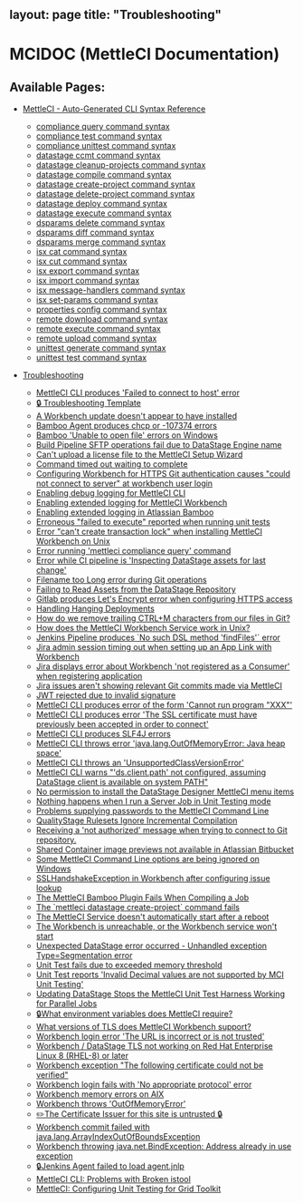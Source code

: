 layout: page
title: "Troubleshooting"
---

# MCIDOC (MettleCI Documentation)

  
  

## Available Pages:

-   [MettleCI - Auto-Generated CLI Syntax
    Reference](MettleCI_-_Auto-Generated_CLI_Syntax_Reference)
    -   [compliance query command
        syntax](compliance_query_command_syntax)

    <!-- -->

    -   [compliance test command syntax](compliance_test_command_syntax)

    <!-- -->

    -   [compliance unittest command
        syntax](compliance_unittest_command_syntax)

    <!-- -->

    -   [datastage ccmt command syntax](datastage_ccmt_command_syntax)

    <!-- -->

    -   [datastage cleanup-projects command
        syntax](datastage_cleanup-projects_command_syntax)

    <!-- -->

    -   [datastage compile command
        syntax](datastage_compile_command_syntax)

    <!-- -->

    -   [datastage create-project command
        syntax](datastage_create-project_command_syntax)

    <!-- -->

    -   [datastage delete-project command
        syntax](datastage_delete-project_command_syntax)

    <!-- -->

    -   [datastage deploy command
        syntax](datastage_deploy_command_syntax)

    <!-- -->

    -   [datastage execute command
        syntax](datastage_execute_command_syntax)

    <!-- -->

    -   [dsparams delete command syntax](dsparams_delete_command_syntax)

    <!-- -->

    -   [dsparams diff command syntax](dsparams_diff_command_syntax)

    <!-- -->

    -   [dsparams merge command syntax](dsparams_merge_command_syntax)

    <!-- -->

    -   [isx cat command syntax](isx_cat_command_syntax)

    <!-- -->

    -   [isx cut command syntax](isx_cut_command_syntax)

    <!-- -->

    -   [isx export command syntax](isx_export_command_syntax)

    <!-- -->

    -   [isx import command syntax](isx_import_command_syntax)

    <!-- -->

    -   [isx message-handlers command
        syntax](isx_message-handlers_command_syntax)

    <!-- -->

    -   [isx set-params command syntax](isx_set-params_command_syntax)

    <!-- -->

    -   [properties config command
        syntax](properties_config_command_syntax)

    <!-- -->

    -   [remote download command syntax](remote_download_command_syntax)

    <!-- -->

    -   [remote execute command syntax](remote_execute_command_syntax)

    <!-- -->

    -   [remote upload command syntax](remote_upload_command_syntax)

    <!-- -->

    -   [unittest generate command
        syntax](unittest_generate_command_syntax)

    <!-- -->

    -   [unittest test command syntax](unittest_test_command_syntax)
-   [Troubleshooting](Troubleshooting)
    -   [MettleCI CLI produces 'Failed to connect to host'
        error](MettleCI_CLI_produces_Failed_to_connect_to_host_error)

    <!-- -->

    -   [🔒 Troubleshooting Template](🔒_Troubleshooting_Template)

    <!-- -->

    -   [A Workbench update doesn't appear to have
        installed](A_Workbench_update_doesn_t_appear_to_have_installed)

    <!-- -->

    -   [Bamboo Agent produces chcp or -107374
        errors](Bamboo_Agent_produces_chcp_or_-107374_errors)

    <!-- -->

    -   [Bamboo 'Unable to open file' errors on
        Windows](Bamboo_Unable_to_open_file_errors_on_Windows)

    <!-- -->

    -   [Build Pipeline SFTP operations fail due to DataStage Engine
        name](Build_Pipeline_SFTP_operations_fail_due_to_DataStage_Engine_name)

    <!-- -->

    -   [Can't upload a license file to the MettleCI Setup
        Wizard](Can_t_upload_a_license_file_to_the_MettleCI_Setup_Wizard)

    <!-- -->

    -   [Command timed out waiting to
        complete](Command_timed_out_waiting_to_complete)

    <!-- -->

    -   [Configuring Workbench for HTTPS Git authentication causes
        "could not connect to server" at workbench user
        login](Configuring_Workbench_for_HTTPS_Git_authentication_causes_could_not_connect_to_server_at_workbench_user_login)

    <!-- -->

    -   [Enabling debug logging for MettleCI
        CLI](Enabling_debug_logging_for_MettleCI_CLI)

    <!-- -->

    -   [Enabling extended logging for MettleCI
        Workbench](Enabling_extended_logging_for_MettleCI_Workbench)

    <!-- -->

    -   [Enabling extended logging in Atlassian
        Bamboo](Enabling_extended_logging_in_Atlassian_Bamboo)

    <!-- -->

    -   [Erroneous "failed to execute" reported when running unit
        tests](Erroneous_failed_to_execute_reported_when_running_unit_tests)

    <!-- -->

    -   [Error "can't create transaction lock" when installing MettleCI
        Workbench on
        Unix](Error_can_t_create_transaction_lock_when_installing_MettleCI_Workbench_on_Unix)

    <!-- -->

    -   [Error running 'mettleci compliance query'
        command](Error_running_mettleci_compliance_query_command)

    <!-- -->

    -   [Error while CI pipeline is 'Inspecting DataStage assets for
        last
        change'](Error_while_CI_pipeline_is_Inspecting_DataStage_assets_for_last_change_)

    <!-- -->

    -   [Filename too Long error during Git
        operations](Filename_too_Long_error_during_Git_operations)

    <!-- -->

    -   [Failing to Read Assets from the DataStage
        Repository](Failing_to_Read_Assets_from_the_DataStage_Repository)

    <!-- -->

    -   [Gitlab produces Let's Encrypt error when configuring HTTPS
        access](Gitlab_produces_Let_s_Encrypt_error_when_configuring_HTTPS_access)

    <!-- -->

    -   [Handling Hanging Deployments](Handling_Hanging_Deployments)

    <!-- -->

    -   [How do we remove trailing CTRL+M characters from our files in
        Git?](How_do_we_remove_trailing_CTRL+M_characters_from_our_files_in_Git_)

    <!-- -->

    -   [How does the MettleCI Workbench Service work in
        Unix?](How_does_the_MettleCI_Workbench_Service_work_in_Unix_)

    <!-- -->

    -   [Jenkins Pipeline produces \`No such DSL method 'findFiles'\`
        error](Jenkins_Pipeline_produces_No_such_DSL_method_findFiles_error)

    <!-- -->

    -   [Jira admin session timing out when setting up an App Link with
        Workbench](Jira_admin_session_timing_out_when_setting_up_an_App_Link_with_Workbench)

    <!-- -->

    -   [Jira displays error about Workbench 'not registered as a
        Consumer' when registering
        application](Jira_displays_error_about_Workbench_not_registered_as_a_Consumer_when_registering_application)

    <!-- -->

    -   [Jira issues aren't showing relevant Git commits made via
        MettleCI](Jira_issues_aren_t_showing_relevant_Git_commits_made_via_MettleCI)

    <!-- -->

    -   [JWT rejected due to invalid
        signature](JWT_rejected_due_to_invalid_signature)

    <!-- -->

    -   [MettleCI CLI produces error of the form 'Cannot run program
        "XXX"'](MettleCI_CLI_produces_error_of_the_form_Cannot_run_program_XXX_)

    <!-- -->

    -   [MettleCI CLI produces error 'The SSL certificate must have
        previously been accepted in order to
        connect'](MettleCI_CLI_produces_error_The_SSL_certificate_must_have_previously_been_accepted_in_order_to_connect_)

    <!-- -->

    -   [MettleCI CLI produces SLF4J
        errors](MettleCI_CLI_produces_SLF4J_errors)

    <!-- -->

    -   [MettleCI CLI throws error 'java.lang.OutOfMemoryError: Java
        heap
        space'](MettleCI_CLI_throws_error_java.lang.OutOfMemoryError_Java_heap_space_)

    <!-- -->

    -   [MettleCI CLI throws an
        'UnsupportedClassVersionError'](MettleCI_CLI_throws_an_UnsupportedClassVersionError_)

    <!-- -->

    -   [MettleCI CLI warns "'ds.client.path' not configured, assuming
        DataStage client is available on system
        PATH"](MettleCI_CLI_warns_ds.client.path_not_configured_assuming_DataStage_client_is_available_on_system_PATH_)

    <!-- -->

    -   [No permission to install the DataStage Designer MettleCI menu
        items](No_permission_to_install_the_DataStage_Designer_MettleCI_menu_items)

    <!-- -->

    -   [Nothing happens when I run a Server Job in Unit Testing
        mode](Nothing_happens_when_I_run_a_Server_Job_in_Unit_Testing_mode)

    <!-- -->

    -   [Problems supplying passwords to the MettleCI Command
        Line](Problems_supplying_passwords_to_the_MettleCI_Command_Line)

    <!-- -->

    -   [QualityStage Rulesets Ignore Incremental
        Compilation](QualityStage_Rulesets_Ignore_Incremental_Compilation)

    <!-- -->

    -   [Receiving a 'not authorized' message when trying to connect to
        Git
        repository.](Receiving_a_not_authorized_message_when_trying_to_connect_to_Git_repository.)

    <!-- -->

    -   [Shared Container image previews not available in Atlassian
        Bitbucket](Shared_Container_image_previews_not_available_in_Atlassian_Bitbucket)

    <!-- -->

    -   [Some MettleCI Command Line options are being ignored on
        Windows](Some_MettleCI_Command_Line_options_are_being_ignored_on_Windows)

    <!-- -->

    -   [SSLHandshakeException in Workbench after configuring issue
        lookup](SSLHandshakeException_in_Workbench_after_configuring_issue_lookup)

    <!-- -->

    -   [The MettleCI Bamboo Plugin Fails When Compiling a
        Job](The_MettleCI_Bamboo_Plugin_Fails_When_Compiling_a_Job)

    <!-- -->

    -   [The \`mettleci datastage create-project\` command
        fails](The_mettleci_datastage_create-project_command_fails)

    <!-- -->

    -   [The MettleCI Service doesn't automatically start after a
        reboot](The_MettleCI_Service_doesn_t_automatically_start_after_a_reboot)

    <!-- -->

    -   [The Workbench is unreachable, or the Workbench service won't
        start](The_Workbench_is_unreachable_or_the_Workbench_service_won_t_start)

    <!-- -->

    -   [Unexpected DataStage error occurred - Unhandled exception
        Type=Segmentation
        error](Unexpected_DataStage_error_occurred_-_Unhandled_exception_Type=Segmentation_error)

    <!-- -->

    -   [Unit Test fails due to exceeded memory
        threshold](Unit_Test_fails_due_to_exceeded_memory_threshold)

    <!-- -->

    -   [Unit Test reports 'Invalid Decimal values are not supported by
        MCI Unit
        Testing'](Unit_Test_reports_Invalid_Decimal_values_are_not_supported_by_MCI_Unit_Testing_)

    <!-- -->

    -   [Updating DataStage Stops the MettleCI Unit Test Harness Working
        for Parallel
        Jobs](Updating_DataStage_Stops_the_MettleCI_Unit_Test_Harness_Working_for_Parallel_Jobs)

    <!-- -->

    -   [🔒What environment variables does MettleCI
        require?](🔒What_environment_variables_does_MettleCI_require_)

    <!-- -->

    -   [What versions of TLS does MettleCI Workbench
        support?](What_versions_of_TLS_does_MettleCI_Workbench_support_)

    <!-- -->

    -   [Workbench login error 'The URL is incorrect or is not
        trusted'](Workbench_login_error_The_URL_is_incorrect_or_is_not_trusted_)

    <!-- -->

    -   [Workbench / DataStage TLS not working on Red Hat Enterprise
        Linux 8 (RHEL-8) or
        later](Workbench_DataStage_TLS_not_working_on_Red_Hat_Enterprise_Linux_8_RHEL-8_or_later)

    <!-- -->

    -   [Workbench exception "The following certificate could not be
        verified"](Workbench_exception_The_following_certificate_could_not_be_verified_)

    <!-- -->

    -   [Workbench login fails with 'No appropriate protocol'
        error](Workbench_login_fails_with_No_appropriate_protocol_error)

    <!-- -->

    -   [Workbench memory errors on AIX](Workbench_memory_errors_on_AIX)

    <!-- -->

    -   [Workbench throws
        'OutOfMemoryError'](Workbench_throws_OutOfMemoryError_)

    <!-- -->

    -   [✏️The Certificate Issuer for this site is untrusted
        🔒](✏️The_Certificate_Issuer_for_this_site_is_untrusted_🔒)

    <!-- -->

    -   [Workbench commit failed with
        java.lang.ArrayIndexOutOfBoundsException](Workbench_commit_failed_with_java.lang.ArrayIndexOutOfBoundsException)

    <!-- -->

    -   [Workbench throwing java.net.BindException: Address already in
        use
        exception](Workbench_throwing_java.net.BindException_Address_already_in_use_exception)

    <!-- -->

    -   [🔒Jenkins Agent failed to load
        agent.jnlp](🔒Jenkins_Agent_failed_to_load_agent.jnlp)

    <!-- -->

    -   [MettleCI CLI: Problems with Broken
        istool](MettleCI_CLI_Problems_with_Broken_istool)

    <!-- -->

    -   [MettleCI: Configuring Unit Testing for Grid
        Toolkit](MettleCI_Configuring_Unit_Testing_for_Grid_Toolkit)
